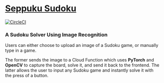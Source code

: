 # [Seppuku Sudoku]

[Seppuku Sudoku]: https://seppuku-sudoku.web.app

[![CircleCI](https://circleci.com/gh/cameronkinsella/seppuku-sudoku.svg?style=svg)](https://circleci.com/gh/cameronkinsella/seppuku-sudoku)

### A Sudoku Solver Using Image Recognition

Users can either choose to upload an image of a Sudoku game, or manually type in a game.

The former sends the image to a Cloud Function which uses **PyTorch** and **OpenCV**
to capture the board, solve it, and send it back to the frontend. The latter allows the user to input any Sudoku game
and instantly solve it with the press of a button.